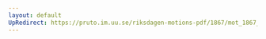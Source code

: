 ```yaml
---
layout: default
UpRedirect: https://pruto.im.uu.se/riksdagen-motions-pdf/1867/mot_1867__ak__91/mot_1867__ak__91-002.pdf
---
```

